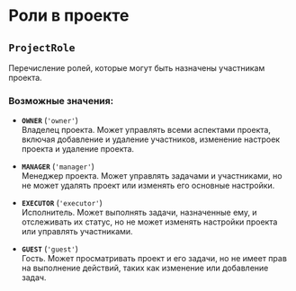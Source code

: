 # Роли в проекте

## `ProjectRole`

Перечисление ролей, которые могут быть назначены участникам проекта.

### Возможные значения:

- **`OWNER`** (`'owner'`)  
  Владелец проекта. Может управлять всеми аспектами проекта, включая добавление и удаление участников, изменение настроек проекта и удаление проекта.

- **`MANAGER`** (`'manager'`)  
  Менеджер проекта. Может управлять задачами и участниками, но не может удалять проект или изменять его основные настройки.

- **`EXECUTOR`** (`'executor'`)  
  Исполнитель. Может выполнять задачи, назначенные ему, и отслеживать их статус, но не может изменять настройки проекта или управлять участниками.

- **`GUEST`** (`'guest'`)  
  Гость. Может просматривать проект и его задачи, но не имеет прав на выполнение действий, таких как изменение или добавление задач.